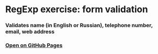 # RegExp exercise: form validation  
### Validates name (in English or Russian), telephone number, email, web address


### [Open on GitHub Pages](https://glpsch.github.io/RegExp.github.io/)
